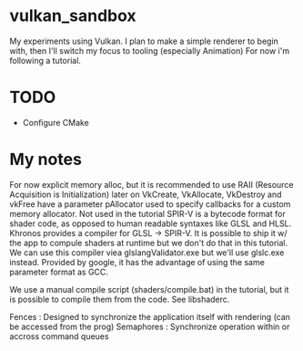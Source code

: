 # vulkan_sandbox

My experiments using Vulkan. I plan to make a simple renderer to begin with, then I'll switch my focus to tooling (especially Animation)
For now i'm following a tutorial.

# TODO
 - Configure CMake

# My notes
For now explicit memory alloc, but it is recommended to use RAII (Resource Acquisition is Initialization) later on
VkCreate, VkAllocate, VkDestroy and vkFree have a parameter pAllocator used to specify callbacks for a custom memory allocator. Not used in the tutorial
SPIR-V is a bytecode format for shader code, as opposed to human readable syntaxes like GLSL and HLSL. Khronos provides a compiler for GLSL -> SPIR-V. It is possible to ship it w/ the app to compule shaders at runtime but we don't do that in this tutorial.
We can use this compiler viea glslangValidator.exe but we'll use glslc.exe instead. Provided by google, it has the advantage of using the same parameter format as GCC.

We use a manual compile script  (shaders/compile.bat) in the tutorial, but it is possible to compile them from the code. See libshaderc. 

Fences : Designed to synchronize the application itself with rendering (can be accessed from the prog)
Semaphores : Synchronize operation within or accross command queues
